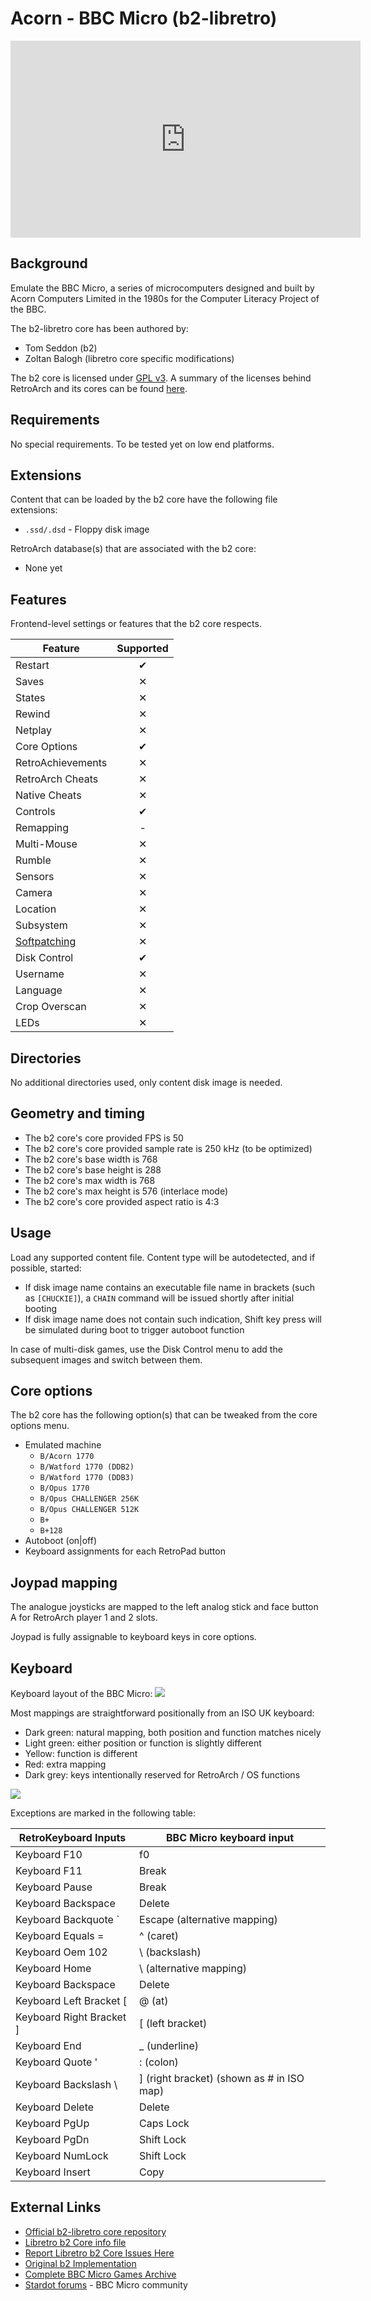 # Acorn - BBC Micro (b2-libretro)

<iframe width="560" height="315" src="https://www.youtube-nocookie.com/embed/FMwQJtZacOc" frameborder="0" allow="accelerometer; autoplay; clipboard-write; encrypted-media; gyroscope; picture-in-picture" allowfullscreen></iframe> 

## Background

Emulate the BBC Micro, a series of microcomputers designed and built by Acorn Computers Limited in the 1980s for the Computer Literacy Project of the BBC.

The b2-libretro core has been authored by:

- Tom Seddon (b2)
- Zoltan Balogh (libretro core specific modifications)

The b2 core is licensed under [GPL v3](https://github.com/zoltanvb/b2-libretro#licence). A summary of the licenses behind RetroArch and its cores can be found [here](../development/licenses.md).

## Requirements

No special requirements. To be tested yet on low end platforms.

## Extensions

Content that can be loaded by the b2 core have the following file extensions:

- `.ssd/.dsd` - Floppy disk image

RetroArch database(s) that are associated with the b2 core:

- None yet

## Features

Frontend-level settings or features that the b2 core respects.

| Feature           | Supported |
|-------------------|:---------:|
| Restart           | ✔         |
| Saves             | ✕         |
| States            | ✕         |
| Rewind            | ✕         |
| Netplay           | ✕         |
| Core Options      | ✔         |
| RetroAchievements | ✕         |
| RetroArch Cheats  | ✕         |
| Native Cheats     | ✕         |
| Controls          | ✔         |
| Remapping         | -         |
| Multi-Mouse       | ✕         |
| Rumble            | ✕         |
| Sensors           | ✕         |
| Camera            | ✕         |
| Location          | ✕         |
| Subsystem         | ✕         |
| [Softpatching](../guides/softpatching.md) | ✕         |
| Disk Control      | ✔         |
| Username          | ✕         |
| Language          | ✕         |
| Crop Overscan     | ✕         |
| LEDs              | ✕         |

## Directories

No additional directories used, only content disk image is needed.

## Geometry and timing

- The b2 core's core provided FPS is 50
- The b2 core's core provided sample rate is 250 kHz (to be optimized)
- The b2 core's base width is 768
- The b2 core's base height is 288
- The b2 core's max width is 768
- The b2 core's max height is 576 (interlace mode)
- The b2 core's core provided aspect ratio is 4:3

## Usage

Load any supported content file. Content type will be autodetected, and if possible, started:

- If disk image name contains an executable file name in brackets (such as `[CHUCKIE]`), a `CHAIN` command will be issued shortly after initial booting
- If disk image name does not contain such indication, Shift key press will be simulated during boot to trigger autoboot function

In case of multi-disk games, use the Disk Control menu to add the subsequent images and switch between them.

## Core options

The b2 core has the following option(s) that can be tweaked from the core options menu.

- Emulated machine
  - `B/Acorn 1770`
  - `B/Watford 1770 (DDB2)`
  - `B/Watford 1770 (DDB3)`
  - `B/Opus 1770`
  - `B/Opus CHALLENGER 256K`
  - `B/Opus CHALLENGER 512K`
  - `B+`
  - `B+128`
- Autoboot (on|off)
- Keyboard assignments for each RetroPad button

## Joypad mapping

The analogue joysticks are mapped to the left analog stick and face button A for RetroArch player 1 and 2 slots.

Joypad is fully assignable to keyboard keys in core options.

## Keyboard

Keyboard layout of the BBC Micro:
![](../image/core/b2/bbc-micro-keyboard.png)

Most mappings are straightforward positionally from an ISO UK keyboard:

- Dark green: natural mapping, both position and function matches nicely
- Light green: either position or function is slightly different
- Yellow: function is different
- Red: extra mapping
- Dark grey: keys intentionally reserved for RetroArch / OS functions

![](../image/core/b2/iso-mapping-for-bbc-micro.png)

Exceptions are marked in the following table:

| RetroKeyboard Inputs         | BBC Micro keyboard input  |
|------------------------------|---------------------------|
| Keyboard F10                 | f0                        |
| Keyboard F11                 | Break                     |
| Keyboard Pause               | Break                     |
| Keyboard Backspace           | Delete                    |
| Keyboard Backquote `         | Escape (alternative mapping) |
| Keyboard Equals =            | ^ (caret)                 |
| Keyboard Oem 102             | \\ (backslash)            |
| Keyboard Home                | \\ (alternative mapping)  |
| Keyboard Backspace           | Delete                    |
| Keyboard Left Bracket [      | @ (at)                    |
| Keyboard Right Bracket ]     | [ (left bracket)          |
| Keyboard End                 | _ (underline)             |
| Keyboard Quote '             | : (colon)                 |
| Keyboard Backslash \         | ] (right bracket) (shown as # in ISO map) |
| Keyboard Delete              | Delete                    |
| Keyboard PgUp                | Caps Lock                 |
| Keyboard PgDn                | Shift Lock                |
| Keyboard NumLock             | Shift Lock                |
| Keyboard Insert              | Copy                      |

## External Links

- [Official b2-libretro core repository](https://github.com/zoltanvb/b2-libretro)
- [Libretro b2 Core info file](https://github.com/libretro/libretro-super/blob/master/dist/info/b2_libretro.info)
- [Report Libretro b2 Core Issues Here](https://github.com/zoltanvb/b2-libretro/issues)
- [Original b2 Implementation](https://github.com/tom-seddon/b2)
- [Complete BBC Micro Games Archive](https://www.bbcmicro.co.uk/)
- [Stardot forums](https://www.stardot.org.uk/forums/) - BBC Micro community
